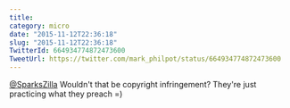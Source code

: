 ```yaml
---
title: 
category: micro
date: "2015-11-12T22:36:18"
slug: "2015-11-12T22:36:18"
TwitterId: 664934774872473600
TweetUrl: https://twitter.com/mark_philpot/status/664934774872473600
---
```


[@SparksZilla](https://twitter.com/SparksZilla) Wouldn't that be copyright
infringement? They're just practicing what they preach =)
